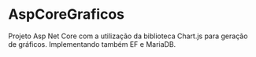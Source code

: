 # AspCoreGraficos
Projeto Asp Net Core com a utilização da biblioteca Chart.js para geração de gráficos. Implementando também EF e MariaDB. 
